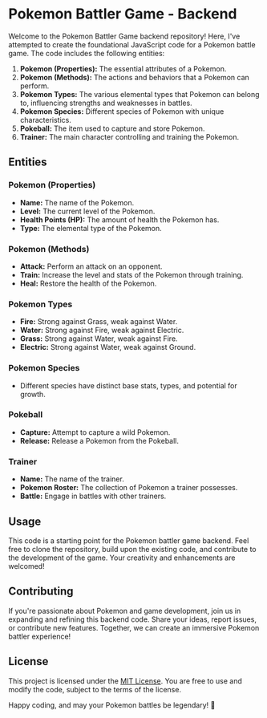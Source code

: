 # Pokemon Battler Game - Backend

Welcome to the Pokemon Battler Game backend repository! Here, I've attempted to create the foundational JavaScript code for a Pokemon battle game. The code includes the following entities:

1. **Pokemon (Properties):** The essential attributes of a Pokemon.
2. **Pokemon (Methods):** The actions and behaviors that a Pokemon can perform.
3. **Pokemon Types:** The various elemental types that Pokemon can belong to, influencing strengths and weaknesses in battles.
4. **Pokemon Species:** Different species of Pokemon with unique characteristics.
5. **Pokeball:** The item used to capture and store Pokemon.
6. **Trainer:** The main character controlling and training the Pokemon.

## Entities

### Pokemon (Properties)

- **Name:** The name of the Pokemon.
- **Level:** The current level of the Pokemon.
- **Health Points (HP):** The amount of health the Pokemon has.
- **Type:** The elemental type of the Pokemon.

### Pokemon (Methods)

- **Attack:** Perform an attack on an opponent.
- **Train:** Increase the level and stats of the Pokemon through training.
- **Heal:** Restore the health of the Pokemon.

### Pokemon Types

- **Fire:** Strong against Grass, weak against Water.
- **Water:** Strong against Fire, weak against Electric.
- **Grass:** Strong against Water, weak against Fire.
- **Electric:** Strong against Water, weak against Ground.

### Pokemon Species

- Different species have distinct base stats, types, and potential for growth.

### Pokeball

- **Capture:** Attempt to capture a wild Pokemon.
- **Release:** Release a Pokemon from the Pokeball.

### Trainer

- **Name:** The name of the trainer.
- **Pokemon Roster:** The collection of Pokemon a trainer possesses.
- **Battle:** Engage in battles with other trainers.

## Usage

This code is a starting point for the Pokemon battler game backend. Feel free to clone the repository, build upon the existing code, and contribute to the development of the game. Your creativity and enhancements are welcomed!

## Contributing

If you're passionate about Pokemon and game development, join us in expanding and refining this backend code. Share your ideas, report issues, or contribute new features. Together, we can create an immersive Pokemon battler experience!

## License

This project is licensed under the [MIT License](LICENSE). You are free to use and modify the code, subject to the terms of the license.

Happy coding, and may your Pokemon battles be legendary! 🌟
